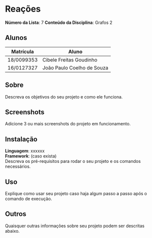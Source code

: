 # Reações

**Número da Lista**: 7
**Conteúdo da Disciplina**: Grafos 2

## Alunos
|Matrícula | Aluno |
| -- | -- |
| 18/0099353  |  Cibele Freitas Goudinho |
| 16/0127327  |  João Paulo Coelho de Souza |

## Sobre 
Descreva os objetivos do seu projeto e como ele funciona. 

## Screenshots
Adicione 3 ou mais screenshots do projeto em funcionamento.

## Instalação 
**Linguagem**: xxxxxx<br>
**Framework**: (caso exista)<br>
Descreva os pré-requisitos para rodar o seu projeto e os comandos necessários.

## Uso 
Explique como usar seu projeto caso haja algum passo a passo após o comando de execução.

## Outros 
Quaisquer outras informações sobre seu projeto podem ser descritas abaixo.




